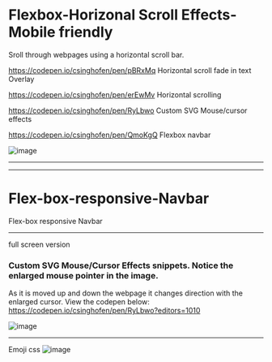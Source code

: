 # Flexbox-Horizonal Scroll Effects- Mobile friendly
Sroll through webpages using a horizontal scroll bar.

https://codepen.io/csinghofen/pen/pBRxMq Horizontal scroll fade in text Overlay

https://codepen.io/csinghofen/pen/erEwMv Horizontal scrolling

https://codepen.io/csinghofen/pen/RyLbwo  Custom SVG Mouse/cursor effects

https://codepen.io/csinghofen/pen/QmoKgQ Flexbox navbar

![image](https://user-images.githubusercontent.com/23155302/39652239-e60298a8-4fba-11e8-8ee4-e53ad41e57f6.png)

---
---
# Flex-box-responsive-Navbar
Flex-box responsive Navbar


---
full screen version
### Custom SVG Mouse/Cursor Effects snippets. Notice the enlarged mouse pointer in the image. 
As it is moved up and down the webpage it changes direction with the enlarged cursor. 
View the codepen below:
https://codepen.io/csinghofen/pen/RyLbwo?editors=1010

![image](https://user-images.githubusercontent.com/23155302/39655855-167f3cd4-4fca-11e8-96a8-3fd5ea5982c5.png)

---
Emoji css 
![image](https://user-images.githubusercontent.com/23155302/40273534-89b0012c-5b8f-11e8-833c-8c17e593bf3e.png)

